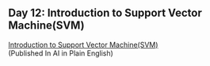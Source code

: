 ## Day 12: Introduction to Support Vector Machine(SVM)
[Introduction to Support Vector Machine(SVM)](https://shubhangagrawal1999.medium.com/to-start-with-k-means-clustering-1c6ee3cb840f)  
(Published In AI in Plain English) 
